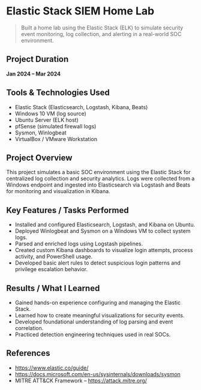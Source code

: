 #  Elastic Stack SIEM Home Lab
> Built a home lab using the Elastic Stack (ELK) to simulate security event monitoring, log collection, and alerting in a real-world SOC environment.

## Project Duration
**Jan 2024 – Mar 2024**

## Tools & Technologies Used
- Elastic Stack (Elasticsearch, Logstash, Kibana, Beats)
- Windows 10 VM (log source)
- Ubuntu Server (ELK host)
- pfSense (simulated firewall logs)
- Sysmon, Winlogbeat
- VirtualBox / VMware Workstation

## Project Overview
This project simulates a basic SOC environment using the Elastic Stack for centralized log collection and security analytics. Logs were collected from a Windows endpoint and ingested into Elasticsearch via Logstash and Beats for monitoring and visualization in Kibana.

## Key Features / Tasks Performed
- Installed and configured Elasticsearch, Logstash, and Kibana on Ubuntu.
- Deployed Winlogbeat and Sysmon on a Windows VM to collect system logs.
- Parsed and enriched logs using Logstash pipelines.
- Created custom Kibana dashboards to visualize login attempts, process activity, and PowerShell usage.
- Developed basic alert rules to detect suspicious login patterns and privilege escalation behavior.

## Results / What I Learned
- Gained hands-on experience configuring and managing the Elastic Stack.
- Learned how to create meaningful visualizations for security events.
- Developed foundational understanding of log parsing and event correlation.
- Practiced detection engineering techniques used in real SOCs.

## References
- https://www.elastic.co/guide/
- https://docs.microsoft.com/en-us/sysinternals/downloads/sysmon
- MITRE ATT&CK Framework – https://attack.mitre.org/
